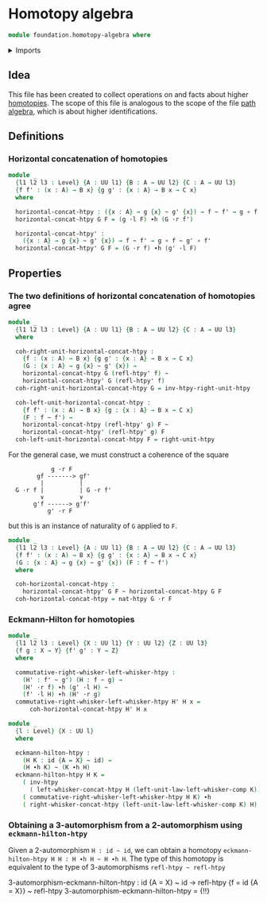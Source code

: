 # Homotopy algebra

```agda
module foundation.homotopy-algebra where
```

<details><summary>Imports</summary>

```agda
open import foundation.universe-levels
open import foundation.whiskering-homotopies-composition

open import foundation-core.function-types
open import foundation-core.homotopies
open import foundation-core.whiskering-homotopies-concatenation
```

</details>

## Idea

This file has been created to collect operations on and facts about higher
[homotopies](foundation-core.homotopies.md). The scope of this file is analogous
to the scope of the file [path algebra](foundation.path-algebra.md), which is
about higher identifications.

## Definitions

### Horizontal concatenation of homotopies

```agda
module _
  {l1 l2 l3 : Level} {A : UU l1} {B : A → UU l2} {C : A → UU l3}
  {f f' : (x : A) → B x} {g g' : {x : A} → B x → C x}
  where

  horizontal-concat-htpy : ({x : A} → g {x} ~ g' {x}) → f ~ f' → g ∘ f ~ g' ∘ f'
  horizontal-concat-htpy G F = (g ·l F) ∙h (G ·r f')

  horizontal-concat-htpy' :
    ({x : A} → g {x} ~ g' {x}) → f ~ f' → g ∘ f ~ g' ∘ f'
  horizontal-concat-htpy' G F = (G ·r f) ∙h (g' ·l F)
```

## Properties

### The two definitions of horizontal concatenation of homotopies agree

```agda
module _
  {l1 l2 l3 : Level} {A : UU l1} {B : A → UU l2} {C : A → UU l3}
  where

  coh-right-unit-horizontal-concat-htpy :
    {f : (x : A) → B x} {g g' : {x : A} → B x → C x}
    (G : {x : A} → g {x} ~ g' {x}) →
    horizontal-concat-htpy G (refl-htpy' f) ~
    horizontal-concat-htpy' G (refl-htpy' f)
  coh-right-unit-horizontal-concat-htpy G = inv-htpy-right-unit-htpy

  coh-left-unit-horizontal-concat-htpy :
    {f f' : (x : A) → B x} {g : {x : A} → B x → C x}
    (F : f ~ f') →
    horizontal-concat-htpy (refl-htpy' g) F ~
    horizontal-concat-htpy' (refl-htpy' g) F
  coh-left-unit-horizontal-concat-htpy F = right-unit-htpy
```

For the general case, we must construct a coherence of the square

```text
            g ·r F
        gf -------> gf'
         |          |
  G ·r f |          | G ·r f'
         ∨          ∨
       g'f ------> g'f'
           g' ·r F
```

but this is an instance of naturality of `G` applied to `F`.

```agda
module _
  {l1 l2 l3 : Level} {A : UU l1} {B : A → UU l2} {C : A → UU l3}
  {f f' : (x : A) → B x} {g g' : {x : A} → B x → C x}
  (G : {x : A} → g {x} ~ g' {x}) (F : f ~ f')
  where

  coh-horizontal-concat-htpy :
    horizontal-concat-htpy' G F ~ horizontal-concat-htpy G F
  coh-horizontal-concat-htpy = nat-htpy G ·r F
```

### Eckmann-Hilton for homotopies

```agda
module _
  {l1 l2 l3 : Level} {X : UU l1} {Y : UU l2} {Z : UU l3}
  {f g : X → Y} {f' g' : Y → Z}
  where

  commutative-right-whisker-left-whisker-htpy :
    (H' : f' ~ g') (H : f ~ g) →
    (H' ·r f) ∙h (g' ·l H) ~
    (f' ·l H) ∙h (H' ·r g)
  commutative-right-whisker-left-whisker-htpy H' H x =
      coh-horizontal-concat-htpy H' H x

module _
  {l : Level} {X : UU l}  
  where

  eckmann-hilton-htpy :
    (H K : id {A = X} ~ id) →
    (H ∙h K) ~ (K ∙h H)
  eckmann-hilton-htpy H K =
    ( inv-htpy
      ( left-whisker-concat-htpy H (left-unit-law-left-whisker-comp K))) ∙h
    ( commutative-right-whisker-left-whisker-htpy H K) ∙h
    ( right-whisker-concat-htpy (left-unit-law-left-whisker-comp K) H)
```

### Obtaining a 3-automorphism from a 2-automorphism using `eckmann-hilton-htpy`

Given a 2-automorphism `H : id ~ id`, we can obtain a homotopy
`eckmann-hilton-htpy H H : H ∙h H ~ H ∙h H`. The type of this
homotopy is equivalent to the type of 3-automorphisms `refl-htpy ~ refl-htpy`


  3-automorphism-eckmann-hilton-htpy :
    id {A = X} ~ id → refl-htpy {f = id {A = X}} ~ refl-htpy
  3-automorphism-eckmann-hilton-htpy = {!!}

